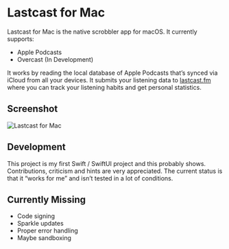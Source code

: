 # Lastcast for Mac

Lastcast for Mac is the native scrobbler app for macOS. It currently supports:

- Apple Podcasts
- Overcast (In Development)

It works by reading the local database of Apple Podcasts that’s synced via iCloud from all your devices. It submits your listening data to [lastcast.fm](https://lastcast.fm) where you can track your listening habits and get personal statistics.

## Screenshot

![Lastcast for Mac](https://lastcast.fra1.digitaloceanspaces.com/public/Lastcast%20for%20Mac.png)

## Development

This project is my first Swift / SwiftUI project and this probably shows. Contributions, criticism and hints are very appreciated. The current status is that it “works for me” and isn’t tested in a lot of conditions.

## Currently Missing

- Code signing
- Sparkle updates
- Proper error handling
- Maybe sandboxing